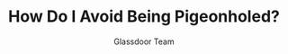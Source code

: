 ---
title: How Do I Avoid Being Pigeonholed?
publication: glassdoor
article_url: https://www.glassdoor.com/blog/9-things-to-never-say-in-a-salary-negotiation/
author: Glassdoor Team
publication_date: 06-08-2017
---